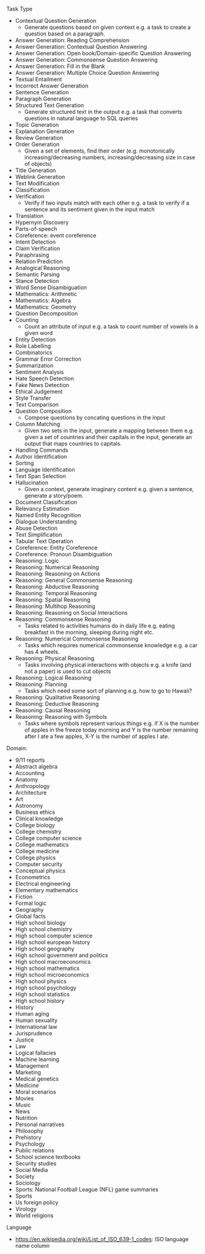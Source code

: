 Task Type
- Contextual Question Generation
   - Generate questions based on given context e.g. a task to create a question based on a paragraph.
- Answer Generation: Reading Comprehension
- Answer Generation: Contextual Question Answering
- Answer Generation: Open book/Domain-specific Question Answering
- Answer Generation: Commonsense Question Answering
- Answer Generation: Fill in the Blank
- Answer Generation: Multiple Choice Question Answering
- Textual Entailment
- Incorrect Answer Generation
- Sentence Generation
- Paragraph Generation
- Structured Text Generation
   - Generate structured text in the output e.g. a task that converts questions in natural language to SQL queries
- Topic Generation
- Explanation Generation
- Review Generation
- Order Generation
  - Given a set of elements, find their order (e.g. monotonically increasing/decreasing numbers, increasing/decreasing size in case of objects)
- Title Generation
- Weblink Generation
- Text Modification
- Classification
- Verification 
   - Verify if two inputs match with each other e.g. a task to verify if a sentence and its sentiment given in the input match
- Translation
- Hypernym Discovery
- Parts-of-speech
- Coreference: event coreference
- Intent Detection
- Claim Verification
- Paraphrasing
- Relation Prediction
- Analogical Reasoning
- Semantic Parsing
- Stance Detection
- Word Sense Disambiguation
- Mathematics: Arithmetic
- Mathematics: Algebra
- Mathematics: Geometry
- Question Decomposition
- Counting
   - Count an attribute of input e.g. a task to count number of vowels in a given word
- Entity Detection
- Role Labelling
- Combinatorics
- Grammar Error Correction
- Summarization
- Sentiment Analysis
- Hate Speech Detection
- Fake News Detection
- Ethical Judgement
- Style Transfer
- Text Comparison
- Question Composition
   - Compose questions by concating questions in the input
- Column Matching
   - Given two sets in the input, generate a mapping between them e.g. given a set of countries and their capitals in the input, generate an output that maps countries to capitals.
- Handling Commands
- Author Identification
- Sorting
- Language Identification
- Text Span Selection
- Hallucination
   - Given a context, generate imaginary content e.g. given a sentence, generate a story/poem.
- Document Classification
- Relevancy Estimation
- Named Entity Recognition
- Dialogue Understanding
- Abuse Detection
- Text Simplification
- Tabular Text Operation
- Coreference: Entity Coreference
- Coreference: Pronoun Disambiguation
- Reasoning: Logic
- Reasoning: Numerical Reasoning
- Reasoning: Reasoning on Actions
- Reasoning: General Commonsense Reasoning
- Reasoning: Abductive Reasoning
- Reasoning: Temporal Reasoning
- Reasoning: Spatial Reasoning
- Reasoning: Multihop Reasoning
- Reasoning: Reasoning on Social Interactions
- Reasoning: Commonsense Reasoning
   - Tasks related to activities humans do in daily life e.g. eating breakfast in the morning, sleeping during night etc.
- Reasoning: Numerical Commonsense Reasoning
   - Tasks which requires numerical commonsense knowledge e.g. a car has 4 wheels.
- Reasoning: Physical Reasoning
   - Tasks involving physical interactions with objects e.g. a knife (and not a paper) is used to cut objects
- Reasoning: Logical Reasoning
- Reasoning: Planning
   - Tasks which need some sort of planning e.g. how to go to Hawaii?
- Reasoning: Qualitative Reasoning
- Reasoning: Deductive Reasoning
- Reasoning: Causal Reasoning
- Reasoning: Reasoning with Symbols
   - Tasks where symbols represent various things e.g. if X is the number of apples in the freeze today morning and Y is the number remaining after I ate a few apples, X-Y is the number of apples I ate.

Domain:
* 9/11 reports
* Abstract algebra
* Accounting
* Anatomy
* Anthropology
* Architecture
* Art
* Astronomy
* Business ethics
* Clinical knowledge
* College biology
* College chemistry
* College computer science
* College mathematics
* College medicine
* College physics
* Computer security
* Conceptual physics
* Econometrics
* Electrical engineering
* Elementary mathematics
* Fiction
* Formal logic
* Geography
* Global facts
* High school biology
* High school chemistry
* High school computer science
* High school european history
* High school geography
* High school government and politics
* High school macroeconomics
* High school mathematics
* High school microeconomics
* High school physics
* High school psychology
* High school statistics
* High school history
* History
* Human aging
* Human sexuality
* International law
* Jurisprudence
* Justice
* Law
* Logical fallacies
* Machine learning
* Management
* Marketing
* Medical genetics
* Medicine
* Moral scenarios
* Movies
* Music
* News
* Nutrition
* Personal narratives
* Philosophy
* Prehistory
* Psychology
* Public relations
* School science textbooks
* Security  studies
* Social Media
* Society
* Sociology
* Sports: National Football League (NFL) game summaries
* Sports
* Us foreign policy
* Virology
* World religions

Language
- https://en.wikipedia.org/wiki/List_of_ISO_639-1_codes: ISO language name column
